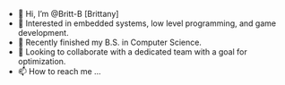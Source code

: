 - 👋 Hi, I’m @Britt-B [Brittany]
- 👀 Interested in embedded systems, low level programming, and game development.
- 🌱 Recently finished my B.S. in Computer Science.
- 💞️ Looking to collaborate with a dedicated team with a goal for optimization.
- 📫 How to reach me ...

<!---
Britt-B/Britt-B is a ✨ special ✨ repository because its `README.md` (this file) appears on your GitHub profile.
You can click the Preview link to take a look at your changes.
--->
